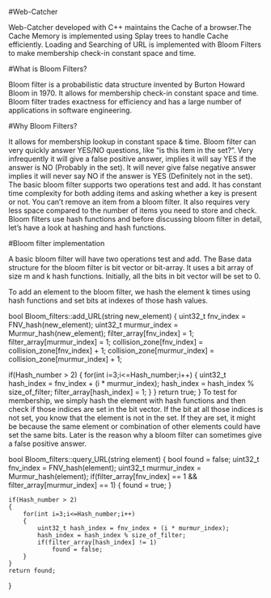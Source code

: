 #Web-Catcher

Web-Catcher developed with C++ maintains the Cache of a browser.The Cache Memory is implemented using Splay trees to handle Cache efficiently. Loading and Searching of URL is implemented with Bloom Filters to make membership check-in constant space and time.

#What is Bloom Filters?

Bloom filter is a probabilistic data structure invented by Burton Howard Bloom in 1970. It allows for membership check-in constant space and time. Bloom filter trades exactness for efficiency and has a large number of applications in software engineering.

#Why Bloom Filters?

It allows for membership lookup in constant space & time. Bloom filter can very quickly answer YES/NO questions, like “is this item in the set?”.
Very infrequently it will give a false positive answer, implies it will say YES if the answer is NO (Probably in the set).
It will never give false negative answer implies it will never say NO if the answer is YES (Definitely not in the set).
The basic bloom filter supports two operations test and add.
It has constant time complexity for both adding items and asking whether a key is present or not.
You can’t remove an item from a bloom filter.
It also requires very less space compared to the number of items you need to store and check.
Bloom filters use hash functions and before discussing bloom filter in detail, let’s have a look at hashing and hash functions.

#Bloom filter implementation

A basic bloom filter will have two operations test and add. The Base data structure for the bloom filter is bit vector or bit-array. It uses a bit array of size m and k hash functions. Initially, all the bits in bit vector will be set to 0.

To add an element to the bloom filter, we hash the element k times using hash functions and set bits at indexes of those hash values.

bool Bloom_filters::add_URL(string new_element)
{
   uint32_t fnv_index = FNV_hash(new_element);
   uint32_t murmur_index = Murmur_hash(new_element);
   filter_array[fnv_index] = 1;
   filter_array[murmur_index] = 1;
   collision_zone[fnv_index] = collision_zone[fnv_index] + 1;
   collision_zone[murmur_index] = collision_zone[murmur_index] + 1;

   if(Hash_number > 2)
   {
       for(int i=3;i<=Hash_number;i++)
       {
           uint32_t hash_index = fnv_index + (i * murmur_index);
           hash_index = hash_index % size_of_filter;
           filter_array[hash_index] = 1;
       }
   }
   return true;
}
To test for membership, we simply hash the element with hash functions and then check if those indices are set in the bit vector. If the bit at all those indices is not set, you know that the element is not in the set. If they are set, it might be because the same element or combination of other elements could have set the same bits. Later is the reason why a bloom filter can sometimes give a false positive answer.

bool Bloom_filters::query_URL(string element)
{
    bool found = false;
    uint32_t fnv_index = FNV_hash(element);
    uint32_t murmur_index = Murmur_hash(element);
    if(filter_array[fnv_index] == 1 && filter_array[murmur_index] == 1)
    {
        found = true;
    }

    if(Hash_number > 2)
    {
        for(int i=3;i<=Hash_number;i++)
        {
            uint32_t hash_index = fnv_index + (i * murmur_index);
            hash_index = hash_index % size_of_filter;
            if(filter_array[hash_index] != 1)
                found = false;
        }
    }
    return found;
}

